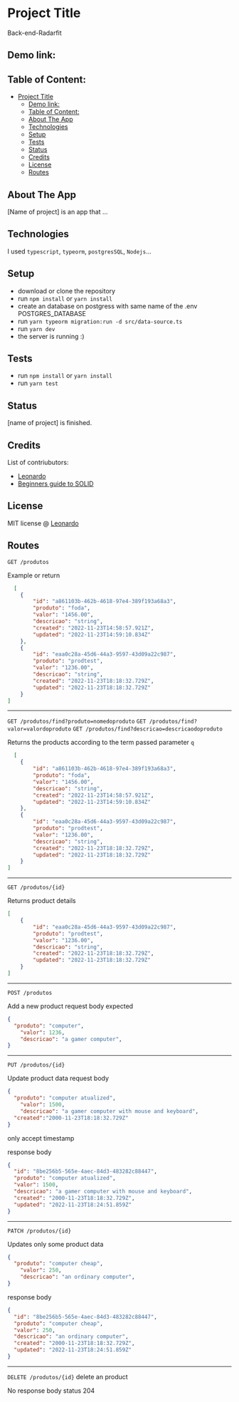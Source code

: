 # Project Title

Back-end-Radarfit

## Demo link:

## Table of Content:

- [Project Title](#project-title)
	- [Demo link:](#demo-link)
	- [Table of Content:](#table-of-content)
	- [About The App](#about-the-app)
	- [Technologies](#technologies)
	- [Setup](#setup)
	- [Tests](#tests)
	- [Status](#status)
	- [Credits](#credits)
	- [License](#license)
	- [Routes](#routes)

## About The App

[Name of project] is an app that ...

## Technologies

I used `typescript`, `typeorm`, `postgresSQL`, `Nodejs`...

## Setup

- download or clone the repository
- run `npm install` or `yarn install`
- create an database on postgress with same name of the .env POSTGRES_DATABASE
- run `yarn typeorm migration:run -d src/data-source.ts`
- run `yarn dev`
- the server is running :)
  
## Tests
- run `npm install` or `yarn install`
- run `yarn test`

## Status

[name of project] is finished.

## Credits

List of contriubutors:

- [Leonardo](https://github.com/Leeo-Henrique)
- [Beginners guide to SOLID](https://felipecesr.medium.com/princ%C3%ADpios-solid-princ%C3%ADpio-da-responsabilidade-%C3%BAnica-srp-4033232e4abd)

## License

MIT license @ [Leonardo](https://github.com/Leeo-Henrique)

## Routes

`GET /produtos`

Example or return

```JSON
  [
	{
		"id": "a861103b-462b-4618-97e4-389f193a68a3",
		"produto": "foda",
		"valor": "1456.00",
		"descricao": "string",
		"created": "2022-11-23T14:58:57.921Z",
		"updated": "2022-11-23T14:59:10.834Z"
	},
	{
		"id": "eaa0c28a-45d6-44a3-9597-43d09a22c987",
		"produto": "prodtest",
		"valor": "1236.00",
		"descricao": "string",
		"created": "2022-11-23T18:18:32.729Z",
		"updated": "2022-11-23T18:18:32.729Z"
	}
]
```

---

`GET /produtos/find?produto=nomedoproduto`
`GET /produtos/find?valor=valordoproduto`
`GET /produtos/find?descricao=descricaodoproduto`

Returns the products according to the term passed parameter `q`

```JSON
  [
	{
		"id": "a861103b-462b-4618-97e4-389f193a68a3",
		"produto": "foda",
		"valor": "1456.00",
		"descricao": "string",
		"created": "2022-11-23T14:58:57.921Z",
		"updated": "2022-11-23T14:59:10.834Z"
	},
	{
		"id": "eaa0c28a-45d6-44a3-9597-43d09a22c987",
		"produto": "prodtest",
		"valor": "1236.00",
		"descricao": "string",
		"created": "2022-11-23T18:18:32.729Z",
		"updated": "2022-11-23T18:18:32.729Z"
	}
]
```

---

`GET /produtos/{id}`

Returns product details

```JSON
[
	{
		"id": "eaa0c28a-45d6-44a3-9597-43d09a22c987",
		"produto": "prodtest",
		"valor": "1236.00",
		"descricao": "string",
		"created": "2022-11-23T18:18:32.729Z",
		"updated": "2022-11-23T18:18:32.729Z"
	}
]
```

---

`POST /produtos`

Add a new product
request body expected

```JSON
{
  "produto": "computer",
	"valor": 1236,
	"descricao": "a gamer computer",
}
```

---

`PUT /produtos/{id}`

Update product data
request body

```JSON
{
  "produto": "computer atualized",
	"valor": 1500,
	"descricao": "a gamer computer with mouse and keyboard",
  "created":"2000-11-23T18:18:32.729Z"
}
```

only accept timestamp

response body

```json
{
  "id": "8be256b5-565e-4aec-84d3-483282c88447",
  "produto": "computer atualized",
  "valor": 1500,
  "descricao": "a gamer computer with mouse and keyboard",
  "created": "2000-11-23T18:18:32.729Z",
  "updated": "2022-11-23T18:24:51.859Z"
}
```

---

`PATCH /produtos/{id}`

Updates only some product data

```JSON
{
  "produto": "computer cheap",
	"valor": 250,
	"descricao": "an ordinary computer",
}
```

response body

```json
{
  "id": "8be256b5-565e-4aec-84d3-483282c88447",
  "produto": "computer cheap",
  "valor": 250,
  "descricao": "an ordinary computer",
  "created": "2000-11-23T18:18:32.729Z",
  "updated": "2022-11-23T18:24:51.859Z"
}
```

---

`DELETE /produtos/{id}`
delete an product

No response body
status 204
